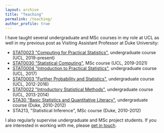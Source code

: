 ```yaml
---
layout: archive
title: "Teaching"
permalink: /teaching/
author_profile: true
---
```


I have taught several undergraduate and MSc courses in my role at UCL as well in my previous post as Visiting Assistant Professor at Duke University: 

* [STAT0023 "Computing for Practical Statistics"](https://www.ucl.ac.uk/module-catalogue/modules/computing-for-practical-statistics-STAT0023), undergraduate course (UCL, 2019-present)
* [STAT0030 "Statistical Computing"](https://www.ucl.ac.uk/module-catalogue/modules/statistical-computing-STAT0030), MSc course (UCL, 2019-2021)
* [STAT0004 "Introduction to Practical Statistics"](https://www.ucl.ac.uk/module-catalogue/modules/introduction-to-practical-statistics-STAT0004), undergraduate course (UCL, 2017)
* [STAT0003 "Further Probability and Statistics"](https://www.ucl.ac.uk/module-catalogue/modules/further-probability-and-statistics-STAT0003), undergraduate course (UCL, 2012-2016)
* [STAT0022 "Introductory Statistical Methods"](https://www.ucl.ac.uk/module-catalogue/modules/introductory-statistical-methods-STAT0022), undergraduate course (UCL, 2013-2014)
* [STA30 "Basic Statistics and Quantitative Literacy"](https://stat.duke.edu/courses/basic-statistics-and-quantitative-literacy-0), undergraduate course (Duke, 2010-2012)
* STA213, "Statistical Inference", MSc course (Duke, 2010-2012) 

I also regularly supervise undergraduate and MSc project students. If you are interested in working with me, please [get in touch](mailto:i.manolopoulou@ucl.ac.uk). 
